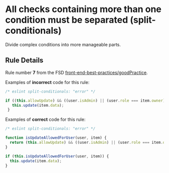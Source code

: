 # All checks containing more than one condition must be separated (split-conditionals)

Divide complex conditions into more manageable parts.

## Rule Details

Rule number **7** from the FSD [front-end-best-practices/goodPractice](https://github.com/fullstack-development/front-end-best-practices/blob/master/JS/goodPractice.md).

Examples of **incorrect** code for this rule:

```javascript
/* eslint split-conditionals: "error" */

if ((this.allowUpdate) && ((user.isAdmin) || (user.role === item.owner)) {
   this.update(item.data);
 }
```

Examples of **correct** code for this rule:

```javascript
/* eslint split-conditionals: "error" */

function isUpdateAllowedForUser(user, item) {
  return (this.allowUpdate) && ((user.isAdmin) || (user.role === item.owner);
}

if (this.isUpdateAllowedForUser(user, item)) {
  this.update(item.data);
}
```
